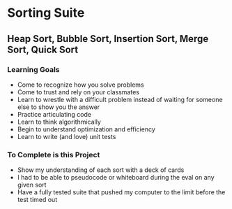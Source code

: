 # Sorting Suite

## Heap Sort, Bubble Sort, Insertion Sort, Merge Sort, Quick Sort

### Learning Goals 
* Come to recognize how you solve problems
* Come to trust and rely on your classmates
* Learn to wrestle with a difficult problem instead of waiting for someone else to show you the answer
* Practice articulating code
* Learn to think algorithmically
* Begin to understand optimization and efficiency
* Learn to write (and love) unit tests

### To Complete is this Project
* Show my understanding of each sort with a deck of cards
* I had to be able to pseudocode or whiteboard during the eval on any given sort
* Have a fully tested suite that pushed my computer to the limit before the test timed out
